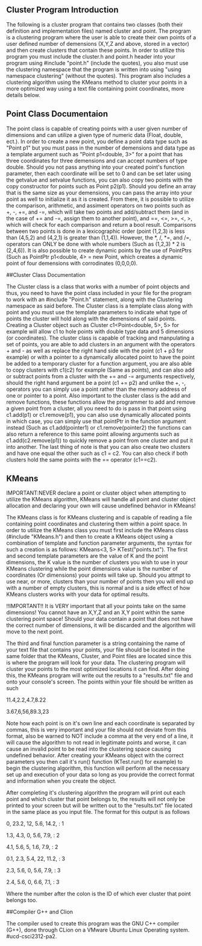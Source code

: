 ## Cluster Program Introduction

The following is a cluster program that contains two classes (both their definition and implementation files) named cluster and point. The program is a clustering program where the user is able to create their own points of a user defined number of demensions (X,Y,Z and above, stored in a vector) and then create clusters that contain these points. In order to utilize this program you must include the cluster.h and point.h header into your program using #include "point.h" (include the quotes), you also must use the clustering namespace that the program is written into using "using namespace clustering" (without the quotes). This program also includes a clustering algorithm using the KMeans method to cluster your points in a more optimized way using a text file containing point coordinates, more details below.

## Point Class Documentaion

The point class is capable of creating points with a user given number of dimensions and can utilize a given type of numeric data (Float, double, ect.). In order to create a new point, you define a point data type such as "Point p1" but you must pass in the number of demensions and data type as a template argument such as "Point p1<double, 3>" for a point that has three coordinates for three demensions and can accept numbers of type double. Should you not pass anything into your created point's function parameter, then each coordinate will be set to 0 and can be set later using the getvalue and setvalue functions, you can also copy two points with the copy constructor for points such as Point p2(p1). Should you define an array that is the same size as your demensions, you can pass the array into your point as well to initialize it as it is created. From there, it is possible to utilize the comparison, arithmetic, and assiment operators on two points such as +, -, +=, and -=, which will take two points and add/subtract them (and in the case of += and -=, assign them to another point), and ==, <=, >=, <, >, which will check for each comparison and return a bool result. Comparisons between two points is done in a lexicographic order (point (1,2,3) is less than (4,5,2) and (4,2,1) is greater than (1,1,4)). However, the *, /, *=, and /=, operators can ONLY be done with whole numbers (Such as (1,2,3) * 2 is (2,4,6)).
It is also possible to create dynamic points by the use of PointPtrs (Such as PointPtr p1<double, 4> = new Point, which creates a dynamic point of four demensions with corrodinates (0,0,0,0).

##Cluster Class Documentation

The Cluster class is a class that works with a number of point objects and thus, you need to have the point class included in your file for the program to work with an #include "Point.h" statement, along with the Clustering namespace as said before. The Cluster class is a template class along with point and you must use the template parameters to indicate what type of points the cluster will hold along with the demensions of said points. Creating a Cluster object such as Cluster c1<Point<double, 5>, 5> for example will allow c1 to hole points with double type data and 5 dimensions (or coordinates). The cluster class is capable of tracking and manpulating a set of points, you are able to add clusters in an argument with the operators + and - as well as replace the right hand side with the point (c1 + p3 for example) or with a pointer to a dynamically allocated point to have the point be added to a temporary cluster for a function argument, you are also able to copy clusters with c1(c2) for example (Same as points), and can also add or subtract points from a cluster with the += and -= arguments respectively, should the right hand argument be a point (c1 += p2) and unlike the +, -, operators you can simply use a point rather than the memory address of one or pointer to a point. Also important to the cluster class is the add and remove functions, these functions allow the programmer to add and remove a given point from a cluster, all you need to do is pass in that point using c1.add(p1) or c1.remove(p1), you can also use dynamically allocated points in which case, you can simply use that pointPtr in the function argument instead (Such as c1.add(pointer1) or c1.remove(pointer2) the functions can also return a reference to this same point allowing arguments such as c1.add(c2.remove(p1)) to quickly remove a point from one cluster and put it into another. The last thing of note is that you can also create two clusters and have one equal the other such as c1 = c2. You can also check if both clusters hold the same points with the == operator (c1==c2).

## KMeans
IMPORTANT:NEVER declare a point or cluster object when attempting to utilize the KMeans algorithm, KMeans will handle all point and cluster object allocation and declaring your own will cause undefined behavior in KMeans!

The KMeans class is for KMeans clustering and is capable of reading a file containing point coordinates and clustering them within a point space. In order to utilize the KMeans class you must first include the KMeans class (#include "KMeans.h") and then to create a KMeans object using a combination of template and function parameter arguments, the syntax for such a creation is as follows: KMeans<3, 5> KTest("points.txt"). The first and second template parameters are the value of K and the point dimensions, the K value is the number of clusters you wish to use in your KMeans clustering while the point dimensions value is the number of coordinates (Or dimensions) your points will take up. Should you attmpt to use near, or more, clusters than your number of points then you will end up with a number of empty clusters, this is normal and is a side effect of how KMeans clusters works with your data for optimal results.

!!IMPORTANT!!
It is VERY important that all your points take on the same dimensions! You cannot have an X,Y,Z and an X,Y point within the same clustering point space! Should your data contain a point that does not have the correct number of dimensions, it will be discarded and the algorithm will move to the next point.



The third and final function parameter is a string containing the name of your text file that contains your points, your file should be located in the same folder that the KMeans, Cluster, and Point files are located since this is where the program will look for your data. The clustering program will cluster your points to the most optimized locations it can find. After doing this, the KMeans program will write out the results to a "results.txt" file and onto your console's screen. The points within your file should be written as such

11.4,2.2,4.7,8.22

3.67,6,56,89.3,23

Note how each point is on it's own line and each coordinate is separated by commas, this is very important and your file should not deviate from this format, also be warned to NOT include a comma at the very end of a line, it will cause the algorithm to not read in legitimate points and worse, it can cause an invalid point to be read into the clustering space causing undefined behavior. After creating your KMeans object with the correct parameters you then call it's run() function (KTest.run() for example) to begin the clustering algorithm, this function will perform all the necessary set up and execution of your data so long as you provide the correct format and information when you create the object.

After completing it's clustering algorithm the program will print out each point and which cluster that point belongs to, the results will not only be printed to your screen but will be written out to the "results.txt" file located in the same place as you input file. The format for this output is as follows

0, 23.2, 12, 5.6, 14.2, : 1

1.3, 4.3, 0, 5.6, 7.9, : 2

4.1, 5.6, 5, 1.6, 7.9, : 2

0.1, 2.3, 5.4, 22, 11.2, : 3

2.3, 5.6, 0, 5.6, 7.9, : 3

2.4, 5.6, 0, 6.6, 7.1, : 3

Where the number after the colon is the ID of which ever cluster that point belongs too.

##Compiler
G++ and Clion

The compiler used to create this program was the GNU C++ compiler (G++), done through CLion on a VMware Ubuntu Linux Operating system.
#ucd-csci2312-pa2.


